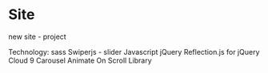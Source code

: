 # Site

new site - project


Technology:
sass
Swiperjs - slider
Javascript
jQuery
Reflection.js for jQuery
Cloud 9 Carousel
Animate On Scroll Library
